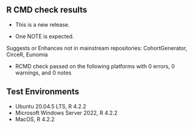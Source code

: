 ## R CMD check results

- This is a new release.

- One NOTE is expected.

Suggests or Enhances not in mainstream repositories: CohortGenerator, CirceR, Eunomia

- RCMD check passed on the following platforms with 0 errors, 0 warnings, and 0 notes

## Test Environments

- Ubuntu 20.04.5 LTS, R 4.2.2
- Microsoft Windows Server 2022, R 4.2.2
- MacOS, R 4.2.2


